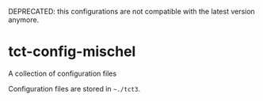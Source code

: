 DEPRECATED: this configurations are not compatible with the latest version anymore.


# tct-config-mischel
A collection of configuration files

Configuration files are stored in `~./tct3`. 
